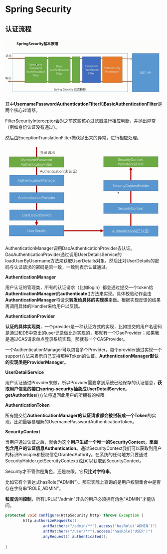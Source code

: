 # Spring Security



## 认证流程

![Spring Security过滤器链](./pics/spring_security_auth.png)

其中**UsernamePasswordAuthenticationFilter**和**BasicAuthenticationFilter**是两个核心过滤器。

FilterSecurityInterceptor会对之前这些核心过滤器进行相应判断，并抛出异常（例如身份认证没有通过）。

然后由ExceptionTranslationFilter捕获抛出来的异常，进行相应处理。

<img src="./pics/spring_security_auth2.png" alt="Spring Security认证" style="zoom: 67%;" />

AuthenticationManager调用DaoAuthenticationProvider去认证。DaoAuthenticationProvider通过调用UserDetailsService的loadUserByUsername方法来获取UserDetails对象。然后比对UserDetails的密码与认证请求的密码是否一致，一致则表示认证通过。



**AuthenticationManager**

用户认证的管理类，所有的认证请求（比如login）都会通过提交一个token给**AuthenticationManager**的**authenticate**()方法来实现。具体校验动作会由**AuthenticationManager**将请求**转发给具体的实现类**来做。根据实现反馈的结果再调用具体的Handler来给用户以反馈。

**AuthenticationProvider**

**认证的具体实现类**，一个provider是一种认证方式的实现，比如提交的用户名密码是通过和DB中查出的user记录做比对实现的，那就有一个DaoProvider；如果我是通过CAS请求单点登录系统实现，那就有一个CASProvider。

一个AuthenticationManager可以包含多个Provider，每个provider通过实现一个support方法来表示自己支持那种Token的认证。**AuthenticationManager默认的实现类是ProviderManager**。

**UserDetailService**

用户认证通过Provider来做，所以Provider需要拿到系统已经保存的认证信息，**获取用户信息的接口spring-security抽象成UserDetailService**。**getAuthorities**()方法将返回此用户的所拥有的权限

**AuthenticationToken**

所有提交给**AuthenticationManager的认证请求都会被封装成一个Token**的实现，比如最容易理解的UsernamePasswordAuthenticationToken。

**SecurityContext**

当用户通过认证之后，就会为这个**用户生成一个唯一的SecurityContext，里面包含用户的认证信息Authentication**。通过SecurityContext我们可以获取到用户的标识Principle和授权信息GrantedAuthrity。在系统的任何地方只要通过SecurityHolder.getSecruityContext()就可以获取到SecurityContext。



Security才不管你是角色，还是权限。它**只比对字符串**。

比如它有个表达式hasRole("ADMIN")。那它实际上查询的是用户权限集合中是否存在字符串"ROLE_ADMIN"。



**粒度访问控制**，所有URL以"/admin"开头的用户必须拥有角色"ADMIN"才能访问。

```java
protected void configure(HttpSecurity http) throws Exception {
        http.authorizeRequests()
                .antMatchers("/admin/**").access("hasRole('ADMIN')")
                .antMatchers("/user/**").access("hasRole('USER')")
                .anyRequest().authenticated();
    
}
```


